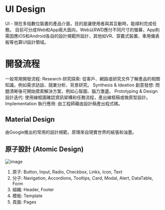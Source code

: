 # UI Design
UI - 現在多指數位裝置的產品介面，目的是讓使用者與其互動時，能順利完成任務。
目前可分成Web和App兩大面向，Web以RWD應付不同尺寸的螢幕，App則需因應iOS和Android各自的設計規範所設計，其他如VR、穿戴式裝置、車用儀表板等也算UI設計領域。

# 開發流程
一般常用開發流程:
Research 研究探索: 從客戶、網路或研究文件了解產品的相關知識，例如需求訪談、競業分析、背景研究。
Synthesis & Ideation 創意發想: 問題清晰後可開始摸索解決方案，例如心智圖、腦力激盪。
Prototyping & Design 設計迭代: 使用線框圖確認資訊架構和任務流程，產出線框稿或做原型設計。
Implementation 執行應用: 由工程師藉由設計稿產出程式碼。

## Material Design
由Google推出的常用的設計規範，原理來自現實世界的紙張和油墨。

## 原子設計 (Atomic Design)
![image](http://atomicdesign.bradfrost.com/images/content/atomic-design-process.png)
1. 原子: Button, Input, Radio, Checkbox, Links, Icon, Text
2. 分子: Navigation, Accordions, Tooltips, Card, Modal, Alert, DataTable, Form
3. 組織: Header, Footer
4. 模板: Template
5. 頁面: Pages
